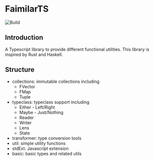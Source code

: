# FaimilarTS
![Build](https://github.com/phillui-37/FamiliarTS/actions/workflows/cicd.yaml/badge.svg)
## Introduction
A Typescript library to provide different functional utilities. This library is inspired by Rust and Haskell.

## Structure
- collections: immutable collections including
  - FVector
  - FMap
  - Tuple
- typeclass: typeclass support including
  - Either - Left/Right
  - Maybe - Just/Nothing
  - Reader
  - Writer
  - Lens
  - State
- transformer: type conversion tools
- util: simple utility functions
- stdExt: Javascript extension
- basic: basic types and related utils